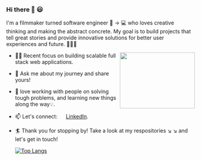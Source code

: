 ### Hi there 👋 :smiley:



I'm a filmmaker turned software engineer :movie_camera: -> :computer: who loves creative thinking and making the abstract concrete. My goal is to build projects that tell great stories and provide innovative solutions for better user experiences and future. :blossom::hibiscus::deciduous_tree:

<img src="https://media4.giphy.com/media/Rjub7AIEIbXT0tzbr3/giphy.gif?cid=ecf05e470fxsoifj3ezsgs106ahiwht02sps5hjt5vrgkyl5&rid=giphy.gif&ct=g" width="200" height="150" frameBorder="0" class="giphy-embed" allowFullScreen align="right"></img>

- :ok_woman: Recent focus on building scalable full stack web applications.
- 💬 Ask me about my journey and share yours!
- :sparkling_heart: love working with people on solving tough problems, and learning new things along the way:bulb:.
- 📫 Let's connect: <img src="https://upload.wikimedia.org/wikipedia/commons/thumb/c/ca/LinkedIn_logo_initials.png/768px-LinkedIn_logo_initials.png" width="15"></img> [LinkedIn](https://www.linkedin.com/in/tianyao-ma/).
- :surfer: Thank you for stopping by! Take a look at my respositories ↘️ :arrow_lower_right: and let's get in touch!


  [![Top Langs](https://github-readme-stats.vercel.app/api/top-langs/?username=tianyao-ma&layout=compact)](https://github.com/anuraghazra/github-readme-stats)

  
